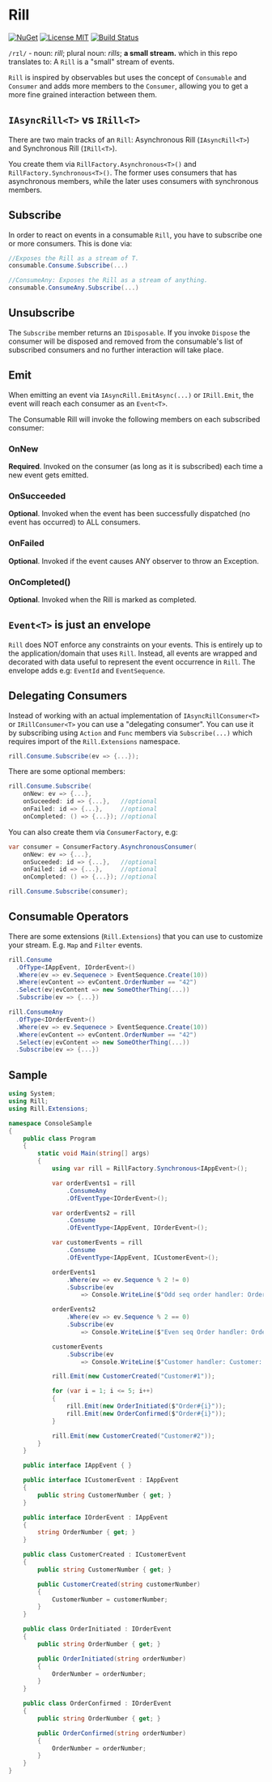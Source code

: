 # Rill
[![NuGet](https://img.shields.io/nuget/v/Rill.svg?cacheSeconds=3600)](https://www.nuget.org/packages/Rill)
[![License MIT](https://img.shields.io/badge/License-MIT-blue.svg)](https://choosealicense.com/licenses/mit/)
[![Build Status](https://dev.azure.com/daniel-wertheim/os/_apis/build/status/danielwertheim.rill-CI?branchName=main)](https://dev.azure.com/daniel-wertheim/os/_build/latest?definitionId=9&branchName=main)

`/rɪl/` - noun: *rill*; plural noun: *rills*; **a small stream.** which in this repo translates to: A `Rill` is a "small" stream of events.

`Rill` is inspired by observables but uses the concept of `Consumable` and `Consumer` and adds more members to the `Consumer`, allowing you to get a more fine grained interaction between them.

## `IAsyncRill<T>` vs `IRill<T>`
There are two main tracks of an `Rill`: Asynchronous Rill (`IAsyncRill<T>`) and Synchronous Rill (`IRill<T>`).

You create them via `RillFactory.Asynchronous<T>()` and `RillFactory.Synchronous<T>()`. The former uses consumers that has asynchronous members, while the later uses consumers with synchronous members.

## Subscribe
In order to react on events in a consumable `Rill`, you have to subscribe one or more consumers. This is done via:

```csharp
//Exposes the Rill as a stream of T.
consumable.Consume.Subscribe(...)
```

```csharp
//ConsumeAny: Exposes the Rill as a stream of anything.
consumable.ConsumeAny.Subscribe(...)
```

## Unsubscribe
The `Subscribe` member returns an `IDisposable`. If you invoke `Dispose` the consumer will be disposed and removed from the consumable's list of subscribed consumers and no further interaction will take place.

## Emit
When emitting an event via `IAsyncRill.EmitAsync(...)` or `IRill.Emit`, the event will reach each consumer as an `Event<T>`.

The Consumable Rill will invoke the following members on each subscribed consumer:

### OnNew
**Required**. Invoked on the consumer (as long as it is subscribed) each time a new event gets emitted.

### OnSucceeded
**Optional**. Invoked when the event has been successfully dispatched (no event has occurred) to ALL consumers.

### OnFailed
**Optional**. Invoked if the event causes ANY observer to throw an Exception.

### OnCompleted()
**Optional**. Invoked when the Rill is marked as completed.

## `Event<T>` is just an envelope
`Rill` does NOT enforce any constraints on your events. This is entirely up to the application/domain that uses `Rill`. Instead, all events are wrapped and decorated with data useful to represent the event occurrence in `Rill`. The envelope adds e.g: `EventId` and `EventSequence`.

## Delegating Consumers
Instead of working with an actual implementation of `IAsyncRillConsumer<T>` or `IRillConsumer<T>` you can use a "delegating consumer". You can use it by subscribing using `Action` and `Func` members via `Subscribe(...)` which requires import of the `Rill.Extensions` namespace.

```csharp
rill.Consume.Subscribe(ev => {...});
```

There are some optional members:

```csharp
rill.Consume.Subscribe(
    onNew: ev => {...},
    onSuceeded: id => {...},   //optional
    onFailed: id => {...},     //optional
    onCompleted: () => {...}); //optional
```

You can also create them via `ConsumerFactory`, e.g:

```csharp
var consumer = ConsumerFactory.AsynchronousConsumer(
    onNew: ev => {...},
    onSuceeded: id => {...},   //optional
    onFailed: id => {...},     //optional
    onCompleted: () => {...}); //optional

rill.Consume.Subscribe(consumer);
```

## Consumable Operators
There are some extensions (`Rill.Extensions`) that you can use to customize your stream. E.g. `Map` and `Filter` events.

```csharp
rill.Consume
  .OfType<IAppEvent, IOrderEvent>()
  .Where(ev => ev.Sequenece > EventSequence.Create(10))
  .Where(evContent => evContent.OrderNumber == "42")
  .Select(ev|evContent => new SomeOtherThing(...))
  .Subscribe(ev => {...})
```

```csharp
rill.ConsumeAny
  .OfType<IOrderEvent>()
  .Where(ev => ev.Sequenece > EventSequence.Create(10))
  .Where(evContent => evContent.OrderNumber == "42")
  .Select(ev|evContent => new SomeOtherThing(...))
  .Subscribe(ev => {...})
```

## Sample
```csharp
using System;
using Rill;
using Rill.Extensions;

namespace ConsoleSample
{
    public class Program
    {
        static void Main(string[] args)
        {
            using var rill = RillFactory.Synchronous<IAppEvent>();

            var orderEvents1 = rill
                .ConsumeAny
                .OfEventType<IOrderEvent>();

            var orderEvents2 = rill
                .Consume
                .OfEventType<IAppEvent, IOrderEvent>();

            var customerEvents = rill
                .Consume
                .OfEventType<IAppEvent, ICustomerEvent>();

            orderEvents1
                .Where(ev => ev.Sequence % 2 != 0)
                .Subscribe(ev
                    => Console.WriteLine($"Odd seq order handler: Order: {ev.Content.OrderNumber}"));

            orderEvents2
                .Where(ev => ev.Sequence % 2 == 0)
                .Subscribe(ev
                    => Console.WriteLine($"Even seq Order handler: Order: {ev.Content.OrderNumber}"));

            customerEvents
                .Subscribe(ev
                    => Console.WriteLine($"Customer handler: Customer: {ev.Content.CustomerNumber}"));

            rill.Emit(new CustomerCreated("Customer#1"));

            for (var i = 1; i <= 5; i++)
            {
                rill.Emit(new OrderInitiated($"Order#{i}"));
                rill.Emit(new OrderConfirmed($"Order#{i}"));
            }

            rill.Emit(new CustomerCreated("Customer#2"));
        }
    }

    public interface IAppEvent { }

    public interface ICustomerEvent : IAppEvent
    {
        public string CustomerNumber { get; }
    }

    public interface IOrderEvent : IAppEvent
    {
        string OrderNumber { get; }
    }

    public class CustomerCreated : ICustomerEvent
    {
        public string CustomerNumber { get; }

        public CustomerCreated(string customerNumber)
        {
            CustomerNumber = customerNumber;
        }
    }

    public class OrderInitiated : IOrderEvent
    {
        public string OrderNumber { get; }

        public OrderInitiated(string orderNumber)
        {
            OrderNumber = orderNumber;
        }
    }

    public class OrderConfirmed : IOrderEvent
    {
        public string OrderNumber { get; }

        public OrderConfirmed(string orderNumber)
        {
            OrderNumber = orderNumber;
        }
    }
}

```
